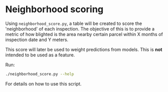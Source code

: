 # Neighborhood scoring

Using `neighborhood_score.py`, a table will be created to score the 'neighborhood' of each inspection. The objective of this is to provide a metric of how blighted is the area nearby certain parcel within X months of inspection date and Y meters.

This score will later be used to weight predictions from models. This is **not** intended to be used as a feature.

Run:
```bash
./neighborhood_score.py --help
```

For details on how to use this script.
